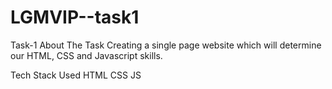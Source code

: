 # LGMVIP--task1
Task-1
About The Task
Creating a single page website which will determine our HTML, CSS and Javascript skills.

Tech Stack Used
HTML CSS JS
